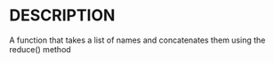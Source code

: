 # DESCRIPTION
 A function that takes a list of names and concatenates them using the reduce() method